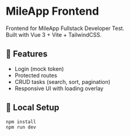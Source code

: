# MileApp Frontend

Frontend for MileApp Fullstack Developer Test.  
Built with Vue 3 + Vite + TailwindCSS.

## 🚀 Features
- Login (mock token)
- Protected routes
- CRUD tasks (search, sort, pagination)
- Responsive UI with loading overlay

## 🧩 Local Setup
```bash
npm install
npm run dev